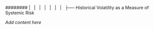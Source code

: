 ######## |   |   |   |   |   |   |   ├── Historical Volatility as a Measure of Systemic Risk

*Add content here*
